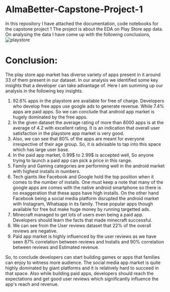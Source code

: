 # AlmaBetter-Capstone-Project-1
In this repository I have attached the documentation, code notebooks for the capstone project 1 
The project is about the EDA on Play Store app data. On analysing the data I have come up with the following conclusions,
![playstore](https://user-images.githubusercontent.com/44922589/139212895-c3c978e5-6def-46a9-ab09-8321e04bc430.jpg)

# **Conclusion:**

The play store app market has diverse variety of apps present in it around 33 of them present in our dataset. In our analysis we identified some key insights that a developer can take advantage of. Here I am summing up our analysis in the following key insights.

1. 92.6% apps in the playstore are available for free of charge. Developers who develop free apps use google ads to generate revenue. While 7.4% apps are paid apps. So we can conclude that android app market is hugely dominated by the free apps. 
2. In the given dataset the average rating of more than 8000 apps is at the average of 4.2 with excellent rating. It is an indication that overall user satisfaction in the playstore app market is very good.
3. Also, we can see that 80% of the apps are meant for everyone irrespective of their age group. So, it is advisable to tap into this space which has large user base.
4. In the paid app market, 0.99\$ to 2.99\$ is accepted well, So anyone trying to launch a paid app can pick a price in this range.
5. Family and Gaming categories are performing well in the android market with highest installs in numbers.
6. Tech giants like Facebook and Google hold the top position when it comes to the number of installs. One must keep a note that many of the google apps are comes with the native android smartphone so there is no exaggeration that these apps have high installs. On the other hand Facebook being a social media platform disrupted the android market with Instagram, Whatsapp in its family. These popular apps though available for free but make huge money by running targetted ads.
7. Minecraft managed to get lots of users even being a paid app. Developers should learn the facts that made minecraft successful.
8. We can see from the User reviews dataset that 22% of the overall reviews are negative.
9. Paid app market is highly influenced by the user reviews as we have seen 87% correlation between reviews and Installs and 90% correlation between reviews and Estimated revenue.

So, to conclude developers can start building games or apps that families can enjoy to witness more audience. The social media app market is quite highly dominated by giant platforms and it is relatively hard to succeed in that space. Also while building paid apps, developers should reach the expectations and get good user reviews which significantly influence the app's reach and revenue.

